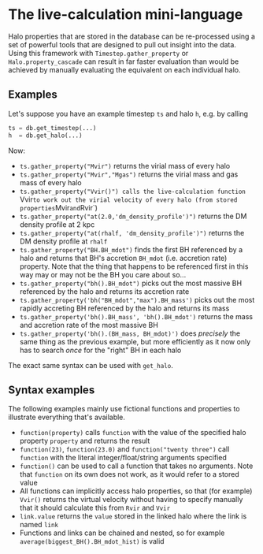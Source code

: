 The live-calculation mini-language
==================================

Halo properties that are stored in the database can be re-processed using a set of powerful tools that are designed to pull out insight into the data. Using this framework with `Timestep.gather_property` or `Halo.property_cascade` can result in far faster evaluation than would be achieved by manually evaluating the equivalent on each individual halo.

Examples
--------

Let's suppose you have an example timestep `ts` and halo `h`, e.g. by calling

```python
ts = db.get_timestep(...)
h  = db.get_halo(...)
```

Now:

- `ts.gather_property("Mvir")` returns the virial mass of every halo
- `ts.gather_property("Mvir","Mgas")` returns the virial mass and gas mass of every halo
- `ts.gather_property("Vvir()") calls the live-calculation function `Vvir` to work out the virial velocity of every halo (from stored properties `Mvir` and `Rvir`)
- `ts.gather_property("at(2.0,'dm_density_profile')")` returns the DM density profile at 2 kpc
- `ts.gather_property("at(rhalf, 'dm_density_profile')")` returns the DM density profile at `rhalf`
- `ts.gather_property("BH.BH_mdot")` finds the first BH referenced by a halo and returns that BH's accretion `BH_mdot` (i.e. accretion rate) property. Note that the thing that happens to be referenced first in this way may or may not be the BH you care about so...
- `ts.gather_property("bh().BH_mdot")` picks out the most massive BH referenced by the halo and returns its accretion rate
- `ts.gather_property('bh("BH_mdot","max").BH_mass')` picks out the most rapidly accreting BH referenced by the halo and returns its mass
- `ts.gather_property('bh().BH_mass', 'bh().BH_mdot')` returns the mass and accretion rate of the most massive BH
- `ts.gather_property('bh().(BH_mass, BH_mdot)')` does *precisely* the same thing as the previous example, but more efficiently as it now only has to search *once* for the "right" BH in each halo

The exact same syntax can be used with `get_halo`.

Syntax examples
---------------

The following examples mainly use fictional functions and properties to illustrate everything that's available.

- `function(property)` calls `function` with the value of the specified halo property `property` and returns the result
- `function(23)`, `function(23.0)` and `function("twenty three")` call `function` with the literal integer/float/string arguments specified
- `function()` can be used to call a function that takes no arguments. Note that `function` on its own does not work, as it would refer to a stored value
- All functions can implicitly access halo properties, so that (for example) `Vvir()` returns the virtual velocity without having to specify manually that it should calculate this from `Rvir` and `Vvir`
- `link.value` returns the `value` stored in the linked halo where the link is named `link`
- Functions and links can be chained and nested, so for example `average(biggest_BH().BH_mdot_hist)` is valid
